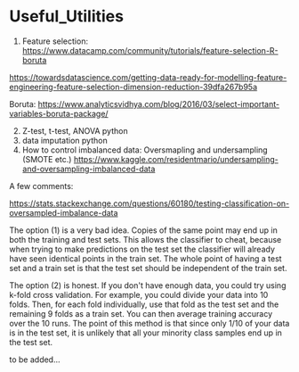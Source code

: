 # Useful_Utilities
1. Feature selection: https://www.datacamp.com/community/tutorials/feature-selection-R-boruta

https://towardsdatascience.com/getting-data-ready-for-modelling-feature-engineering-feature-selection-dimension-reduction-39dfa267b95a 

Boruta: https://www.analyticsvidhya.com/blog/2016/03/select-important-variables-boruta-package/

2. Z-test, t-test, ANOVA python
3. data imputation python
4. How to control imbalanced data: Oversmapling and undersampling (SMOTE etc.)
https://www.kaggle.com/residentmario/undersampling-and-oversampling-imbalanced-data

A few comments:

https://stats.stackexchange.com/questions/60180/testing-classification-on-oversampled-imbalance-data

The option (1) is a very bad idea. Copies of the same point may end up in both the training and test sets. This allows the classifier to cheat, because when trying to make predictions on the test set the classifier will already have seen identical points in the train set. The whole point of having a test set and a train set is that the test set should be independent of the train set.

The option (2) is honest. If you don't have enough data, you could try using k-fold cross validation. For example, you could divide your data into 10 folds. Then, for each fold individually, use that fold as the test set and the remaining 9 folds as a train set. You can then average training accuracy over the 10 runs. The point of this method is that since only 1/10 of your data is in the test set, it is unlikely that all your minority class samples end up in the test set.


to be added...

